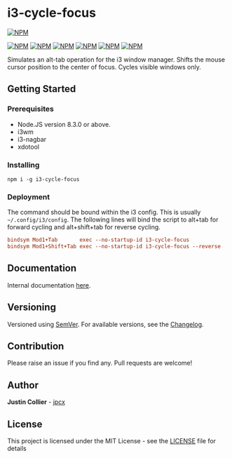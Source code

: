 # i3-cycle-focus

[![NPM](https://nodei.co/npm/i3-cycle-focus.png)](https://nodei.co/npm/i3-cycle-focus/)

[![NPM](https://img.shields.io/github/license/jpcx/i3-cycle-focus.svg)](https://www.npmjs.com/package/i3-cycle-focus/)
[![NPM](https://img.shields.io/node/v/i3-cycle-focus.svg)](https://www.npmjs.com/package/i3-cycle-focus/)
[![NPM](https://img.shields.io/npm/dm/i3-cycle-focus.svg)](https://www.npmjs.com/package/i3-cycle-focus/)
[![NPM](https://img.shields.io/github/last-commit/jpcx/i3-cycle-focus.svg)](https://www.npmjs.com/package/i3-cycle-focus/)
[![NPM](https://img.shields.io/david/jpcx/i3-cycle-focus.svg)](https://www.npmjs.com/package/i3-cycle-focus/)
[![NPM](https://img.shields.io/david/dev/jpcx/i3-cycle-focus.svg)](https://www.npmjs.com/package/i3-cycle-focus/)

Simulates an alt-tab operation for the i3 window manager. Shifts the mouse cursor position to the center of focus. Cycles visible windows only.

## Getting Started

### Prerequisites

+ Node.JS version 8.3.0 or above.
+ i3wm
+ i3-nagbar
+ xdotool

### Installing

```console
npm i -g i3-cycle-focus
```

### Deployment

The command should be bound within the i3 config. This is usually `~/.config/i3/config`. The following lines will bind the script to alt+tab for forward cycling and alt+shift+tab for reverse cycling.

```ini
bindsym Mod1+Tab       exec --no-startup-id i3-cycle-focus
bindsym Mod1+Shift+Tab exec --no-startup-id i3-cycle-focus --reverse
```

## Documentation

Internal documentation [here](https://github.com/jpcx/i3-cycle-focus/blob/0.1.1/docs/global.md).

## Versioning

Versioned using [SemVer](http://semver.org/). For available versions, see the [Changelog](https://github.com/jpcx/i3-cycle-focus/blob/0.1.1/CHANGELOG.md).

## Contribution

Please raise an issue if you find any. Pull requests are welcome!

## Author

**Justin Collier** - [jpcx](https://github.com/jpcx)

## License

This project is licensed under the MIT License - see the [LICENSE](https://github.com/jpcx/i3-cycle-focus/blob/0.1.1/LICENSE) file for details